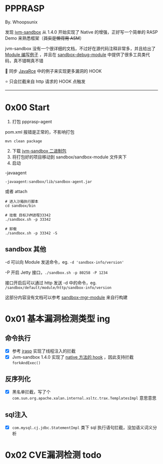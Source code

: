 # PPPRASP

By. Whoopsunix

发现 [jvm-sandbox](https://github.com/alibaba/jvm-sandbox) 从 1.4.0 开始实现了 Native 的增强，正好写一个简单的 RASP Demo 来熟悉框架（~~其实是懒得用 ASM~~）

jvm-sandbox 没有一个很详细的文档，不过好在源代码注释非常多，并且给出了 [Module 编写例子](https://github.com/oldmanpushcart/sandbox-module-example/blob/master/README.md) ，并且在 [sandbox-debug-module](https://github.com/alibaba/jvm-sandbox/blob/1.4.0/sandbox-debug-module) 中提供了很多工具类代码，真不错啊真不错

🚩 同步 [JavaRce](https://github.com/Whoopsunix/JavaRce) 中的例子来实现更多漏洞的 HOOK

⭐️ 只会拦截来自 http 请求的 HOOK 点触发

---------------

# 0x00 Start

1. 打包 ppprasp-agent 

pom.xml 报错是正常的，不影响打包

```
mvn clean package
```

2. 下载 [jvm-sandbox 二进制包](https://github.com/alibaba/jvm-sandbox/releases)
3. 将打包好的项目移动到 sandbox/sandbox-module 文件夹下
4. 启动

-javaagent

```
-javaagent:sandbox/lib/sandbox-agent.jar
```

或者 attach

```
# 进入沙箱执行脚本
cd sandbox/bin

# 挂载 目标JVM进程33342
./sandbox.sh -p 33342

# 卸载
./sandbox.sh -p 33342 -S
```

## sandbox 其他

-d 可以向 Module 发送命令，eg. `-d 'sandbox-info/version'`

-P 开启 Jetty 接口，`./sandbox.sh -p 80258 -P 1234`

接口开启后可以通过 http 发送 -d 中的命令，eg. `/sandbox/default/module/http/sandbox-info/version`

这部分内容没有文档可以参考 [sandbox-mgr-module](https://github.com/alibaba/jvm-sandbox/blob/c01c28ab5d7d97a64071a2aca261804c47a5347e/sandbox-mgr-module/src/main/java/com/alibaba/jvm/sandbox/module/mgr/ModuleMgrModule.java) 来自行构建

# 0x01 基本漏洞检测类型 ing

## 命令执行

- [x] 参考 [jrasp](https://github.com/jvm-rasp/jrasp-agent) 实现了线程注入的拦截
- [x] Jvm-sandbox 1.4.0 实现了 [native 方法的 hook](https://github.com/alibaba/jvm-sandbox/blob/c01c28ab5d7d97a64071a2aca261804c47a5347e/sandbox-core/src/main/java/com/alibaba/jvm/sandbox/core/enhance/weaver/asm/EventWeaver.java) ，因此支持拦截 `forkAndExec()`

## 反序列化

- [x] 黑名单拦截，写了个 `com.sun.org.apache.xalan.internal.xsltc.trax.TemplatesImpl` 意思意思

## sql注入

- [x] `com.mysql.cj.jdbc.StatementImpl` 类下 sql 执行语句拦截，没加语义词义分析

# 0x02 CVE漏洞检测 todo

